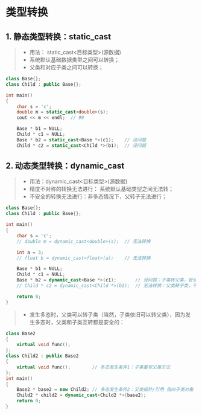 # 类型转换
## 1. 静态类型转换：static_cast
> - 用法： static_cast<目标类型>(源数据)
> - 系统默认基础数据类型之间可以转换；
> - 父类和对应子类之间可以转换；

```C++
class Base{};
class Child : public Base{}; 

int main() 
{
	char s = 'c';
	double m = static_cast<double>(s);
	cout << m << endl;	// 99

	Base * b1 = NULL;
	Child * c1 = NULL;
	Base * b2 = static_cast<Base *>(c1);	// 没问题
	Child * c2 = static_cast<Child *>(b1);	// 没问题
```

## 2. 动态类型转换：dynamic_cast
> - 用法：dynamic_cast<目标类型>(源数据)
> - 精度不对称的转换无法进行： 系统默认基础类型之间无法转；
> - 不安全的转换无法进行：非多态情况下，父转子无法进行；

```C++
class Base{};
class Child : public Base{}; 

int main() 
{
	char s = 'c';
	// double m = dynamic_cast<double>(s);	// 无法转换

	int a = 3;
	// float b = dynamic_cast<float>(a);	// 无法转换

	Base * b1 = NULL;
	Child * c1 = NULL;
	Base * b2 = dynamic_cast<Base *>(c1);		// 没问题：子类转父类，安全
	// Child * c2 = dynamic_cast<Child *>(b1);	// 无法转换：父类转子类，不安全

	return 0;
}
```

> - 发生多态时，父类可以转子类（当然，子类依旧可以转父类），因为发生多态时，父类和子类互转都是安全的：

```C++
class Base2 
{
	virtual void func();
};
class Child2 : public Base2 
{
	virtual void func();		// 多态发生条件1：子类重写父类方法
};
int main() 
{
	Base2 * base2 = new Child2;	// 多态发生条件2：父类指针/引用 指向子类对象
	Child2 * child2 = dynamic_cast<Child2 *>(base2);
	return 0;
}
```

